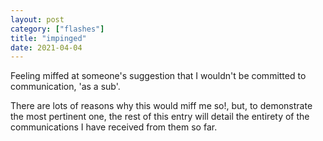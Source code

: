 ```yaml
---
layout: post
category: ["flashes"]
title: "impinged"
date: 2021-04-04
---
```


Feeling miffed at someone's suggestion that I wouldn't be committed to communication, 'as a sub'.

There are lots of reasons why this would miff me so!, but, to demonstrate the most pertinent one, the rest of this entry will detail the entirety of the communications I have received from them so far.
